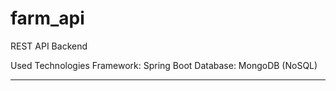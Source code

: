 # farm_api

REST API Backend

Used Technologies
Framework: Spring Boot
Database: MongoDB (NoSQL)

-------------------------

